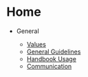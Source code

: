 # Home

- General

    - [Values](en/general/values.md)
    - [General Guidelines](en/general/general-guidelines.md)
    - [Handbook Usage](en/general/handbook-usage.md)
    - [Communication](en/general/communication.md)
